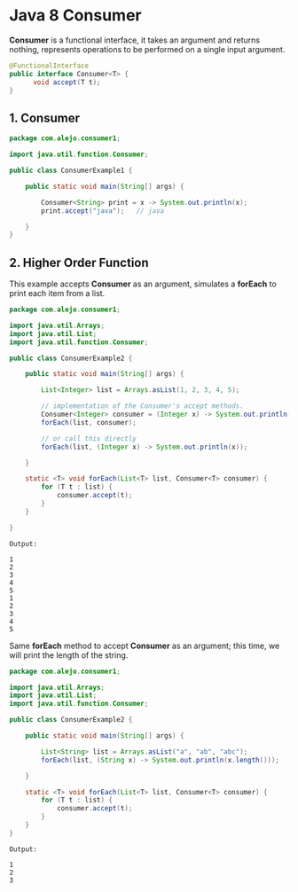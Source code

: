 # Java 8 Consumer #

**Consumer** is a functional interface, it takes an argument and returns nothing, represents operations to be performed on a single input argument.


```java
@FunctionalInterface
public interface Consumer<T> {
      void accept(T t);
}
```

## 1. Consumer

```java
package com.alejo.consumer1;

import java.util.function.Consumer;

public class ConsumerExample1 {

    public static void main(String[] args) {

        Consumer<String> print = x -> System.out.println(x);
        print.accept("java");   // java

    }
}
```

## 2. Higher Order Function

This example accepts **Consumer** as an argument, simulates a **forEach** to print each item from a list.

```java
package com.alejo.consumer1;

import java.util.Arrays;
import java.util.List;
import java.util.function.Consumer;

public class ConsumerExample2 {

    public static void main(String[] args) {

        List<Integer> list = Arrays.asList(1, 2, 3, 4, 5);

        // implementation of the Consumer's accept methods.
        Consumer<Integer> consumer = (Integer x) -> System.out.println(x);
        forEach(list, consumer);

        // or call this directly
        forEach(list, (Integer x) -> System.out.println(x));

    }

    static <T> void forEach(List<T> list, Consumer<T> consumer) {
        for (T t : list) {
            consumer.accept(t);
        }
    }

}
```

```
Output:

1
2
3
4
5
1
2
3
4
5
```

Same **forEach** method to accept **Consumer** as an argument; this time, we will print the length of the string.

```java
package com.alejo.consumer1;

import java.util.Arrays;
import java.util.List;
import java.util.function.Consumer;

public class ConsumerExample2 {

    public static void main(String[] args) {

        List<String> list = Arrays.asList("a", "ab", "abc");
        forEach(list, (String x) -> System.out.println(x.length()));

    }

    static <T> void forEach(List<T> list, Consumer<T> consumer) {
        for (T t : list) {
            consumer.accept(t);
        }
    }
}
```

```
Output:

1
2
3
```

